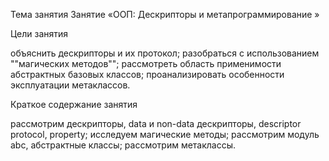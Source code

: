 Тема занятия
Занятие «ООП: Дескрипторы и метапрограммирование »

Цели занятия

объяснить дескрипторы и их протокол;
разобраться с использованием ""магических методов"";
рассмотреть область применимости абстрактных базовых классов;
проанализировать особенности эксплуатации метаклассов.


Краткое содержание занятия

рассмотрим дескрипторы, data и non-data дескрипторы, descriptor protocol, property;
исследуем магические методы;
рассмотрим модуль abc, абстрактные классы;
рассмотрим метаклассы.
